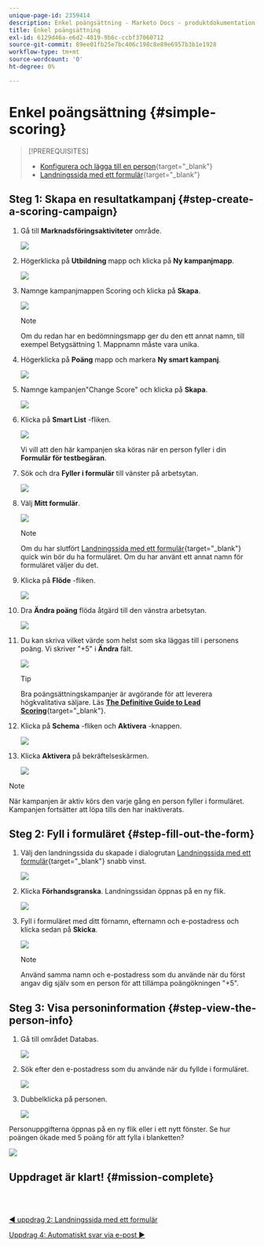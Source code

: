 ```yaml
---
unique-page-id: 2359414
description: Enkel poängsättning - Marketo Docs - produktdokumentation
title: Enkel poängsättning
exl-id: 6129d46a-e6d2-4819-9b6c-ccbf37060712
source-git-commit: 89ee01fb25e7bc406c198c8e89e6957b3b1e1928
workflow-type: tm+mt
source-wordcount: '0'
ht-degree: 0%

---
```


# Enkel poängsättning {#simple-scoring}

>[!PREREQUISITES]
>
>* [Konfigurera och lägga till en person](/help/marketo/getting-started/quick-wins/get-set-up-and-add-a-person.md){target=&quot;_blank&quot;}
>* [Landningssida med ett formulär](/help/marketo/getting-started/quick-wins/landing-page-with-a-form.md){target=&quot;_blank&quot;}


## Steg 1: Skapa en resultatkampanj {#step-create-a-scoring-campaign}

1. Gå till **Marknadsföringsaktiviteter** område.

   ![](assets/simple-scoring-1.png)

1. Högerklicka på **Utbildning** mapp och klicka på **Ny kampanjmapp**.

   ![](assets/simple-scoring-2.png)

1. Namnge kampanjmappen Scoring och klicka på **Skapa**.

   ![](assets/simple-scoring-3.png)

   >[!NOTE]
   >
   >Om du redan har en bedömningsmapp ger du den ett annat namn, till exempel Betygsättning 1. Mappnamn måste vara unika.

1. Högerklicka på **Poäng** mapp och markera **Ny smart kampanj**.

   ![](assets/simple-scoring-4.png)

1. Namnge kampanjen&quot;Change Score&quot; och klicka på **Skapa**.

   ![](assets/simple-scoring-5.png)

1. Klicka på **Smart List** -fliken.

   ![](assets/simple-scoring-6.png)

   Vi vill att den här kampanjen ska köras när en person fyller i din **Formulär för testbegäran**.

1. Sök och dra **Fyller i formulär** till vänster på arbetsytan.

   ![](assets/simple-scoring-7.png)

1. Välj **Mitt formulär**.

   ![](assets/simple-scoring-8.png)

   >[!NOTE]
   >
   >Om du har slutfört [Landningssida med ett formulär](/help/marketo/getting-started/quick-wins/landing-page-with-a-form.md){target=&quot;_blank&quot;} quick win bör du ha formuläret. Om du har använt ett annat namn för formuläret väljer du det.

1. Klicka på **Flöde** -fliken.

   ![](assets/simple-scoring-9.png)

1. Dra **Ändra poäng** flöda åtgärd till den vänstra arbetsytan.

   ![](assets/simple-scoring-10.png)

1. Du kan skriva vilket värde som helst som ska läggas till i personens poäng. Vi skriver &quot;+5&quot; i **Ändra** fält.

   ![](assets/simple-scoring-11.png)

   >[!TIP]
   >
   >Bra poängsättningskampanjer är avgörande för att leverera högkvalitativa säljare. Läs [**The Definitive Guide to Lead Scoring**](https://www.marketo.com/definitive-guides/lead-scoring/){target=&quot;_blank&quot;}.

1. Klicka på **Schema** -fliken och **Aktivera** -knappen.

   ![](assets/simple-scoring-12.png)

1. Klicka **Aktivera** på bekräftelseskärmen.

   ![](assets/simple-scoring-13.png)

>[!NOTE]
>
>När kampanjen är aktiv körs den varje gång en person fyller i formuläret. Kampanjen fortsätter att löpa tills den har inaktiverats.

## Steg 2: Fyll i formuläret {#step-fill-out-the-form}

1. Välj den landningssida du skapade i dialogrutan [Landningssida med ett formulär](/help/marketo/getting-started/quick-wins/landing-page-with-a-form.md){target=&quot;_blank&quot;} snabb vinst.

   ![](assets/simple-scoring-14.png)

1. Klicka **Förhandsgranska**. Landningssidan öppnas på en ny flik.

   ![](assets/simple-scoring-15.png)

1. Fyll i formuläret med ditt förnamn, efternamn och e-postadress och klicka sedan på **Skicka**.

   ![](assets/simple-scoring-16.png)

   >[!NOTE]
   >
   >Använd samma namn och e-postadress som du använde när du först angav dig själv som en person för att tillämpa poängökningen &quot;+5&quot;.

## Steg 3: Visa personinformation {#step-view-the-person-info}

1. Gå till området Databas.

   ![](assets/simple-scoring-17.png)

1. Sök efter den e-postadress som du använde när du fyllde i formuläret.

   ![](assets/simple-scoring-18.png)

1. Dubbelklicka på personen.

   ![](assets/simple-scoring-19.png)

Personuppgifterna öppnas på en ny flik eller i ett nytt fönster. Se hur poängen ökade med 5 poäng för att fylla i blanketten?

![](assets/simple-scoring-20.png)

## Uppdraget är klart! {#mission-complete}

<br> 

[◄ uppdrag 2: Landningssida med ett formulär](/help/marketo/getting-started/quick-wins/landing-page-with-a-form.md)

[Uppdrag 4: Automatiskt svar via e-post ►](/help/marketo/getting-started/quick-wins/email-auto-response.md)
